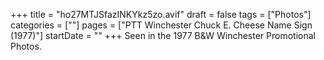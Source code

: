 +++
title = "ho27MTJSfazINKYkz5zo.avif"
draft = false
tags = ["Photos"]
categories = [""]
pages = ["PTT Winchester Chuck E. Cheese Name Sign (1977)"]
startDate = ""
+++
Seen in the 1977 B&W Winchester Promotional Photos.
